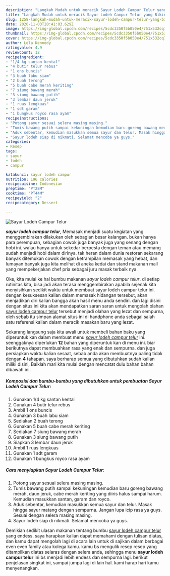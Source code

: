 ```yaml
---
description: "Langkah Mudah untuk meracik Sayur Lodeh Campur Telur yang Bikin Ngiler"
title: "Langkah Mudah untuk meracik Sayur Lodeh Campur Telur yang Bikin Ngiler"
slug: 1258-langkah-mudah-untuk-meracik-sayur-lodeh-campur-telur-yang-bikin-ngiler
date: 2020-11-03T20:41:03.629Z
image: https://img-global.cpcdn.com/recipes/5cdc3350f5b050e4/751x532cq70/sayur-lodeh-campur-telur-foto-resep-utama.jpg
thumbnail: https://img-global.cpcdn.com/recipes/5cdc3350f5b050e4/751x532cq70/sayur-lodeh-campur-telur-foto-resep-utama.jpg
cover: https://img-global.cpcdn.com/recipes/5cdc3350f5b050e4/751x532cq70/sayur-lodeh-campur-telur-foto-resep-utama.jpg
author: Lela Kennedy
ratingvalue: 4.9
reviewcount: 12
recipeingredient:
- "1/4 kg santan kental"
- "4 butir telur rebus"
- "1 ons buncis"
- "3 buah labu siam"
- "2 buah terong"
- "5 buah cabe merah keriting"
- "7 siung bawang merah"
- "3 siung bawang putih"
- "3 lembar daun jeruk"
- "1 ruas lengkuas"
- "1 sdt garam"
- "1 bungkus royco rasa ayam"
recipeinstructions:
- "Potong sayur sesuai selera masing masing."
- "Tumis bawang putih sampai kekuningan kemudian baru goreng bawang merah, daun jeruk, cabe merah keriting yang diiris halus sampai harum. Kemudian masukkan santan, garam dan royco."
- "Aduk sebentar, kemudian masukkan semua sayur dan telur. Masak hingga sayur matang dengan sempurna. Jangan lupa icip rasa ya guys. Sesuai dengan selera masing masing."
- "Sayur lodeh siap di nikmati. Selamat mencoba ya guys."
categories:
- Resep
tags:
- sayur
- lodeh
- campur

katakunci: sayur lodeh campur 
nutrition: 196 calories
recipecuisine: Indonesian
preptime: "PT28M"
cooktime: "PT44M"
recipeyield: "2"
recipecategory: Dessert

---
```



![Sayur Lodeh Campur Telur](https://img-global.cpcdn.com/recipes/5cdc3350f5b050e4/751x532cq70/sayur-lodeh-campur-telur-foto-resep-utama.jpg)

<b><i>sayur lodeh campur telur</i></b>, Memasak menjadi suatu kegiatan yang menggembirakan dilakukan oleh sebagian besar kalangan. bukan hanya para perempuan, sebagian cowok juga banyak juga yang senang dengan hobi ini. walau hanya untuk sekedar berpesta dengan teman atau memang sudah menjadi hobi dalam dirinya. tak heran dalam dunia restoran sekarang banyak ditemukan cowok dengan ketrampilan memasak yang hebat, dan lumayan banyak juga kita melihat di aneka kedai dan stand makanan mall yang mempekerjakan chef pria sebagai juru masak terbaik nya.



Oke, kita mulai ke hal bumbu makanan <i>sayur lodeh campur telur</i>. di setiap rutinitas kita, bisa jadi akan terasa menggembirakan apabila sejenak kita menyisihkan sedikit waktu untuk membuat sayur lodeh campur telur ini. dengan kesuksesan kalian dalam memasak hidangan tersebut, akan menjadikan diri kalian bangga akan hasil menu anda sendiri. dan lagi disini dengan situs ini kita akan mendapatkan saran saran untuk mengolah olahan <u>sayur lodeh campur telur</u> tersebut menjadi olahan yang lezat dan sempurna, oleh sebab itu simpan alamat situs ini di handphone anda sebagai salah satu referensi kalian dalam meracik masakan baru yang lezat.


Sekarang langsung saja kita awali untuk membeli bahan baku yang diperuntuk kan dalam membuat menu <u><i>sayur lodeh campur telur</i></u> ini. seenggaknya diperlukan <b>12</b> bahan yang diperuntuk kan di menu ini. biar berikutnya dapat membuahkan rasa yang enak dan sempurna. dan juga persiapkan waktu kalian sesaat, sebab anda akan membuatnya paling tidak dengan <b>4</b> tahapan. saya berharap semua yang dibutuhkan sudah kalian miliki disini, Baiklah mari kita mulai dengan mencatat dulu bahan bahan dibawah ini.

<!--inarticleads1-->

##### Komposisi dan bumbu-bumbu yang dibutuhkan untuk pembuatan Sayur Lodeh Campur Telur:

1. Gunakan 1/4 kg santan kental
1. Gunakan 4 butir telur rebus
1. Ambil 1 ons buncis
1. Gunakan 3 buah labu siam
1. Sediakan 2 buah terong
1. Gunakan 5 buah cabe merah keriting
1. Sediakan 7 siung bawang merah
1. Gunakan 3 siung bawang putih
1. Siapkan 3 lembar daun jeruk
1. Ambil 1 ruas lengkuas
1. Gunakan 1 sdt garam
1. Gunakan 1 bungkus royco rasa ayam




<!--inarticleads2-->

##### Cara menyiapkan Sayur Lodeh Campur Telur:

1. Potong sayur sesuai selera masing masing.
1. Tumis bawang putih sampai kekuningan kemudian baru goreng bawang merah, daun jeruk, cabe merah keriting yang diiris halus sampai harum. Kemudian masukkan santan, garam dan royco.
1. Aduk sebentar, kemudian masukkan semua sayur dan telur. Masak hingga sayur matang dengan sempurna. Jangan lupa icip rasa ya guys. Sesuai dengan selera masing masing.
1. Sayur lodeh siap di nikmati. Selamat mencoba ya guys.




Demikian sedikit ulasan makanan tentang bumbu <u>sayur lodeh campur telur</u> yang endess. saya harapkan kalian dapat memahami dengan tulisan diatas, dan kamu dapat mengolah lagi di acara lain untuk di sajikan dalam berbagai even even family atau kolega kamu. kamu bs mengulik resep resep yang ditampilkan diatas selaras dengan selera anda, sehingga menu <b>sayur lodeh campur telur</b> ini bs menjadi lebih endess dan sempurna lagi. berikut penjelasan singkat ini, sampai jumpa lagi di lain hal. kami harap hari kamu menyenangkan.
